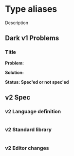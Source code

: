 # Type aliases

Description

## Dark v1 Problems

### Title

**Problem:**

**Solution:**

**Status: Spec'ed or not spec'ed**

## v2 Spec

### v2 Language definition

```
```

### v2 Standard library

```
```

### v2 Editor changes

###
